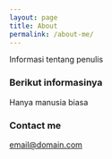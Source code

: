 ```yaml
---
layout: page
title: About
permalink: /about-me/
---
```


Informasi tentang penulis

### Berikut informasinya

Hanya manusia biasa

### Contact me

[email@domain.com](mailto:email@domain.com)